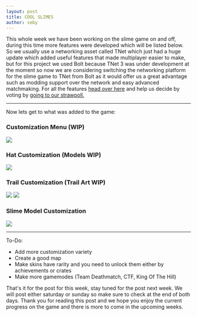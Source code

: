 ```yaml
---
layout: post
title: COOL SLIMES
author: seby
---
```


This whole week we have been working on the slime game on and off, during this time more features were developed which will be listed below. So we usually use a networking asset called TNet which just had a huge update which added useful features that made multiplayer easier to make, but for this project we used Bolt because TNet 3 was under development at the moment so now we are considering switching the networking platform for the slime game to TNet from Bolt as it would offer us a great advantage such as modding support over the network and easy advanced matchmaking. For all the features [head over here](http://www.tasharen.com/forum/index.php?topic=2650.30) and help us decide by voting by [going to our strawpoll.](http://strawpoll.me/7012464)

***

Now lets get to what was added to the game:

### Customization Menu (WIP)

![](http://i.imgur.com/60HFhg8.png)

### Hat Customization (Models WIP)
![](http://i.imgur.com/Jrs3B6e.png)

### Trail Customization (Trail Art WIP)

![](http://i.imgur.com/2lW0sPH.png)
![](http://i.imgur.com/oNXb8X3.png)

### Slime Model Customization

![](http://i.imgur.com/tGPuq0h.png)

***

To-Do:

- Add more customization variety
- Create a good map
- Make skins have rarity and you need to unlock them either by achievements or crates
- Make more gamemodes (Team Deathmatch, CTF, King Of The Hill)

That's it for the post for this week, stay tuned for the post next week. We will post either saturday or sunday so make sure to check at the end of both days. Thank you for reading this post and we hope you enjoy the current progress on the game and there is more to come in the upcoming weeks.
